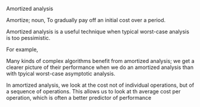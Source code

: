 
Amortized analysis 


Amortize;
noun,
To gradually pay off an initial cost over a period.


Amortized analysis is a useful technique when typical worst-case analysis is too pessimistic.

For example, 



Many kinds of complex algorithms benefit from amortized analysis; we get a clearer picture of their performance when we do an amortized analysis than with tpyical worst-case asymptotic analysis. 


In amortized analysis, we look at the cost not of individual operations, but of a sequence of operations. This allows us to look at th average cost per operation, which is often a better predictor of performance 